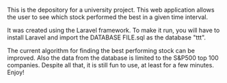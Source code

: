 This is the depository for a university project. This web application allows the user to see which stock performed the best in a given time interval.

It was created using the Laravel framework. To make it run, you will have to install Laravel and import the DATABASE FILE.sql as the database "ttt".

The current algorithm for finding the best performing stock can be improved. Also the data from the database is limited to the S&P500 top 100 companies. Despite all that, it is still fun to use, at least for a few minutes. Enjoy!

